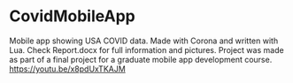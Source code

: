 # CovidMobileApp

Mobile app showing USA COVID data. Made with Corona and written with Lua.
Check Report.docx for full information and pictures.
Project was made as part of a final project for a graduate mobile app development course.
https://youtu.be/x8pdUxTKAJM
